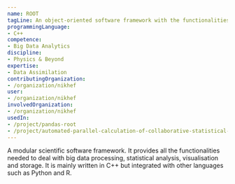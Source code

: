 ```yaml
---
name: ROOT
tagLine: An object-oriented software framework with the functionalities needed to deal with big data processing, statistical analysis, visualisation and storage.
programmingLanguage:
- C++
competence:
- Big Data Analytics
discipline:
- Physics & Beyond
expertise:
- Data Assimilation
contributingOrganization:
- /organization/nikhef
user:
- /organization/nikhef
involvedOrganization:
- /organization/nikhef
usedIn:
- /project/pandas-root
- /project/automated-parallel-calculation-of-collaborative-statistical-models
---
```

A modular scientific software framework. It provides all the functionalities needed to deal with big data processing, statistical analysis, visualisation and storage. It is mainly written in C++ but integrated with other languages such as Python and R.

